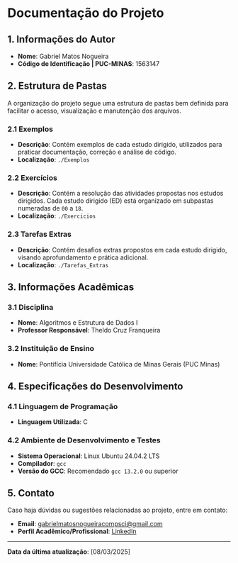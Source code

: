 # Documentação do Projeto

## 1. Informações do Autor
- **Nome**: Gabriel Matos Nogueira
- **Código de Identificação | PUC-MINAS**: 1563147

## 2. Estrutura de Pastas
A organização do projeto segue uma estrutura de pastas bem definida para facilitar o acesso, visualização e manutenção dos arquivos.

### 2.1 Exemplos
- **Descrição**: Contém exemplos de cada estudo dirigido, utilizados para praticar documentação, correção e análise de código.
- **Localização**: `./Exemplos`

### 2.2 Exercícios
- **Descrição**: Contém a resolução das atividades propostas nos estudos dirigidos. Cada estudo dirigido (ED) está organizado em subpastas numeradas de `00` a `18`.
- **Localização**: `./Exercicios`

### 2.3 Tarefas Extras
- **Descrição**: Contém desafios extras propostos em cada estudo dirigido, visando aprofundamento e prática adicional.
- **Localização**: `./Tarefas_Extras`

## 3. Informações Acadêmicas

### 3.1 Disciplina
- **Nome**: Algoritmos e Estrutura de Dados I
- **Professor Responsável**: Theldo Cruz Franqueira

### 3.2 Instituição de Ensino
- **Nome**: Pontifícia Universidade Católica de Minas Gerais (PUC Minas)

## 4. Especificações do Desenvolvimento

### 4.1 Linguagem de Programação
- **Linguagem Utilizada**: C

### 4.2 Ambiente de Desenvolvimento e Testes
- **Sistema Operacional**: Linux Ubuntu 24.04.2 LTS
- **Compilador**: `gcc`
- **Versão do GCC**: Recomendado `gcc 13.2.0` ou superior

## 5. Contato
Caso haja dúvidas ou sugestões relacionadas ao projeto, entre em contato:
- **Email**: [gabrielmatosnogueiracompsci@gmail.com](mailto:gabrielmatosnogueiracompsci@gmail.com)
- **Perfil Acadêmico/Profissional**: [LinkedIn](https://www.linkedin.com/in/gabriel-nogueira-145478323/)

---
**Data da última atualização**: [08/03/2025]
